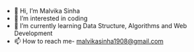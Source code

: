 - 👋 Hi, I’m Malvika Sinha
- 👀 I’m interested in coding
- 🌱 I’m currently learning Data Structure, Algorithms and Web Development
- 📫 How to reach me- malvikasinha1908@gmail.com


<!---
malvika-sinha/malvika-sinha is a ✨ special ✨ repository because its `README.md` (this file) appears on your GitHub profile.
You can click the Preview link to take a look at your changes.
--->

